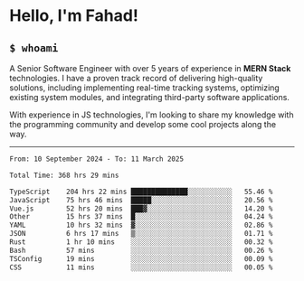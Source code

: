 <h1>Hello, I'm Fahad!</h1>

<h2><code>$ whoami</code></h2>

A Senior Software Engineer with over 5 years of experience in **MERN Stack** technologies. I have a proven track record of delivering high-quality solutions, including implementing real-time tracking systems, optimizing existing system modules, and integrating third-party software applications.

With experience in JS technologies, I'm looking to share my knowledge with the programming community and develop some cool projects along the way.

---

<!--START_SECTION:waka-->

```txt
From: 10 September 2024 - To: 11 March 2025

Total Time: 368 hrs 29 mins

TypeScript    204 hrs 22 mins ██████████████░░░░░░░░░░░   55.46 %
JavaScript    75 hrs 46 mins  █████░░░░░░░░░░░░░░░░░░░░   20.56 %
Vue.js        52 hrs 20 mins  ███▓░░░░░░░░░░░░░░░░░░░░░   14.20 %
Other         15 hrs 37 mins  █░░░░░░░░░░░░░░░░░░░░░░░░   04.24 %
YAML          10 hrs 32 mins  ▓░░░░░░░░░░░░░░░░░░░░░░░░   02.86 %
JSON          6 hrs 17 mins   ▒░░░░░░░░░░░░░░░░░░░░░░░░   01.71 %
Rust          1 hr 10 mins    ░░░░░░░░░░░░░░░░░░░░░░░░░   00.32 %
Bash          57 mins         ░░░░░░░░░░░░░░░░░░░░░░░░░   00.26 %
TSConfig      19 mins         ░░░░░░░░░░░░░░░░░░░░░░░░░   00.09 %
CSS           11 mins         ░░░░░░░░░░░░░░░░░░░░░░░░░   00.05 %
```

<!--END_SECTION:waka-->

<!--
**heyFahad/heyFahad** is a ✨ _special_ ✨ repository because its `README.md` (this file) appears on your GitHub profile.

Here are some ideas to get you started:

- 🔭 I’m currently working on ...
- 🌱 I’m currently learning ...
- 👯 I’m looking to collaborate on ...
- 🤔 I’m looking for help with ...
- 💬 Ask me about ...
- 📫 How to reach me: ...
- 😄 Pronouns: ...
- ⚡ Fun fact: ...
-->
